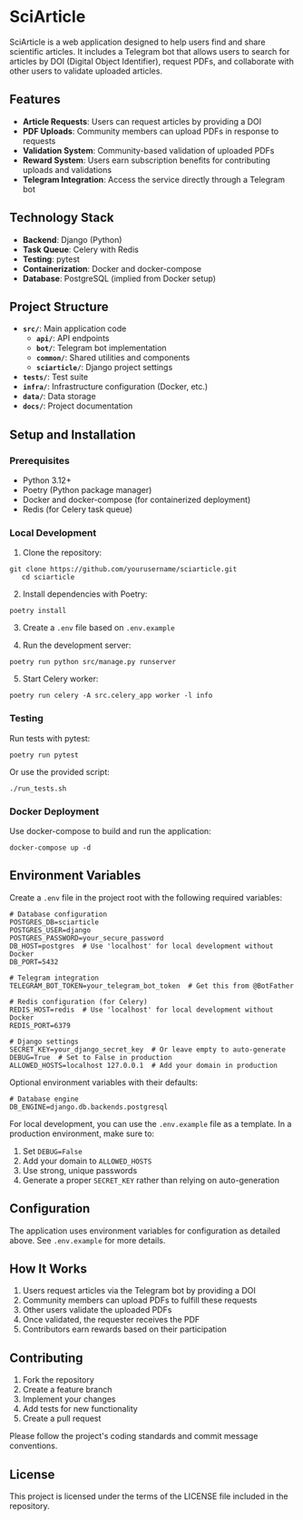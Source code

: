 # SciArticle

SciArticle is a web application designed to help users find and share scientific articles. It includes a Telegram bot that allows users to search for articles by DOI (Digital Object Identifier), request PDFs, and collaborate with other users to validate uploaded articles.

## Features

- **Article Requests**: Users can request articles by providing a DOI
- **PDF Uploads**: Community members can upload PDFs in response to requests
- **Validation System**: Community-based validation of uploaded PDFs
- **Reward System**: Users earn subscription benefits for contributing uploads and validations
- **Telegram Integration**: Access the service directly through a Telegram bot

## Technology Stack

- **Backend**: Django (Python)
- **Task Queue**: Celery with Redis
- **Testing**: pytest
- **Containerization**: Docker and docker-compose
- **Database**: PostgreSQL (implied from Docker setup)

## Project Structure

- **`src/`**: Main application code
  - **`api/`**: API endpoints
  - **`bot/`**: Telegram bot implementation
  - **`common/`**: Shared utilities and components
  - **`sciarticle/`**: Django project settings
- **`tests/`**: Test suite
- **`infra/`**: Infrastructure configuration (Docker, etc.)
- **`data/`**: Data storage
- **`docs/`**: Project documentation

## Setup and Installation

### Prerequisites

- Python 3.12+
- Poetry (Python package manager)
- Docker and docker-compose (for containerized deployment)
- Redis (for Celery task queue)

### Local Development

1. Clone the repository:
```
git clone https://github.com/yourusername/sciarticle.git
   cd sciarticle
```


2. Install dependencies with Poetry:
```
poetry install
```


3. Create a `.env` file based on `.env.example`

4. Run the development server:
```
poetry run python src/manage.py runserver
```


5. Start Celery worker:
```
poetry run celery -A src.celery_app worker -l info
```


### Testing

Run tests with pytest:
```
poetry run pytest
```


Or use the provided script:
```
./run_tests.sh
```


### Docker Deployment

Use docker-compose to build and run the application:
```
docker-compose up -d
```


## Environment Variables

Create a `.env` file in the project root with the following required variables:

```
# Database configuration
POSTGRES_DB=sciarticle
POSTGRES_USER=django
POSTGRES_PASSWORD=your_secure_password
DB_HOST=postgres  # Use 'localhost' for local development without Docker
DB_PORT=5432

# Telegram integration
TELEGRAM_BOT_TOKEN=your_telegram_bot_token  # Get this from @BotFather

# Redis configuration (for Celery)
REDIS_HOST=redis  # Use 'localhost' for local development without Docker
REDIS_PORT=6379

# Django settings
SECRET_KEY=your_django_secret_key  # Or leave empty to auto-generate
DEBUG=True  # Set to False in production
ALLOWED_HOSTS=localhost 127.0.0.1  # Add your domain in production
```


Optional environment variables with their defaults:
```
# Database engine
DB_ENGINE=django.db.backends.postgresql
```


For local development, you can use the `.env.example` file as a template. In a production environment, make sure to:
1. Set `DEBUG=False`
2. Add your domain to `ALLOWED_HOSTS`
3. Use strong, unique passwords
4. Generate a proper `SECRET_KEY` rather than relying on auto-generation

## Configuration

The application uses environment variables for configuration as detailed above. See `.env.example` for more details.

## How It Works

1. Users request articles via the Telegram bot by providing a DOI
2. Community members can upload PDFs to fulfill these requests
3. Other users validate the uploaded PDFs
4. Once validated, the requester receives the PDF
5. Contributors earn rewards based on their participation

## Contributing

1. Fork the repository
2. Create a feature branch
3. Implement your changes
4. Add tests for new functionality
5. Create a pull request

Please follow the project's coding standards and commit message conventions.

## License

This project is licensed under the terms of the LICENSE file included in the repository.